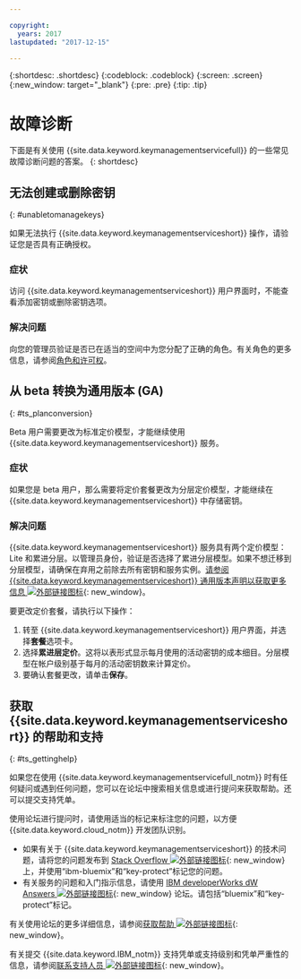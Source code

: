 ```yaml
---

copyright:
  years: 2017
lastupdated: "2017-12-15"

---
```


{:shortdesc: .shortdesc}
{:codeblock: .codeblock}
{:screen: .screen}
{:new_window: target="_blank"}
{:pre: .pre}
{:tip: .tip}

# 故障诊断

下面是有关使用 {{site.data.keyword.keymanagementservicefull}} 的一些常见故障诊断问题的答案。
{: shortdesc}

## 无法创建或删除密钥
{: #unabletomanagekeys}

如果无法执行 {{site.data.keyword.keymanagementserviceshort}} 操作，请验证您是否具有正确授权。

### 症状

访问 {{site.data.keyword.keymanagementserviceshort}} 用户界面时，不能查看添加密钥或删除密钥选项。

### 解决问题

向您的管理员验证是否已在适当的空间中为您分配了正确的角色。有关角色的更多信息，请参阅[角色和许可权](/docs/services/keymgmt/keyprotect_manage_access.html#roles)。

## 从 beta 转换为通用版本 (GA)
{: #ts_planconversion}

Beta 用户需要更改为标准定价模型，才能继续使用 {{site.data.keyword.keymanagementserviceshort}} 服务。

### 症状

如果您是 beta 用户，那么需要将定价套餐更改为分层定价模型，才能继续在 {{site.data.keyword.keymanagementserviceshort}} 中存储密钥。

### 解决问题

{{site.data.keyword.keymanagementserviceshort}} 服务具有两个定价模型：Lite 和累进分层。以管理员身份，验证是否选择了累进分层模型。如果不想迁移到分层模型，请确保在弃用之前除去所有密钥和服务实例。[请参阅 {{site.data.keyword.keymanagementserviceshort}} 通用版本声明以获取更多信息 ![外部链接图标](../../icons/launch-glyph.svg "外部链接图标")](https://www.ibm.com/blogs/bluemix/2016/12/dallas-key-protect-ga/){: new_window}。

要更改定价套餐，请执行以下操作：

1. 转至 {{site.data.keyword.keymanagementserviceshort}} 用户界面，并选择**套餐**选项卡。
2. 选择**累进层定价**。这将以表形式显示每月使用的活动密钥的成本细目。分层模型在帐户级别基于每月的活动密钥数来计算定价。
3. 要确认套餐更改，请单击**保存**。

## 获取 {{site.data.keyword.keymanagementserviceshort}} 的帮助和支持
{: #ts_gettinghelp}

如果您在使用 {{site.data.keyword.keymanagementservicefull_notm}} 时有任何疑问或遇到任何问题，您可以在论坛中搜索相关信息或进行提问来获取帮助。还可以提交支持凭单。

使用论坛进行提问时，请使用适当的标记来标注您的问题，以方便 {{site.data.keyword.cloud_notm}} 开发团队识别。

- 如果有关于 {{site.data.keyword.keymanagementserviceshort}} 的技术问题，请将您的问题发布到 [Stack Overflow ![外部链接图标](../../icons/launch-glyph.svg "外部链接图标")](http://stackoverflow.com/search?q=key-protect+ibm-bluemix){: new_window} 上，并使用“ibm-bluemix”和“key-protect”标记您的问题。
- 有关服务的问题和入门指示信息，请使用 [IBM developerWorks dW Answers ![外部链接图标](../../icons/launch-glyph.svg "外部链接图标")](https://developer.ibm.com/answers/topics/key-protect/?smartspace=bluemix){: new_window} 论坛。请包括“bluemix”和“key-protect”标记。

有关使用论坛的更多详细信息，请参阅[获取帮助 ![外部链接图标](../../icons/launch-glyph.svg "外部链接图标")](https://console.bluemix.net/docs/support/index.html#getting-help){: new_window}。

有关提交 {{site.data.keyword.IBM_notm}} 支持凭单或支持级别和凭单严重性的信息，请参阅[联系支持人员 ![外部链接图标](../../icons/launch-glyph.svg "外部链接图标")](https://console.bluemix.net/docs/support/index.html#contacting-support){: new_window}。
